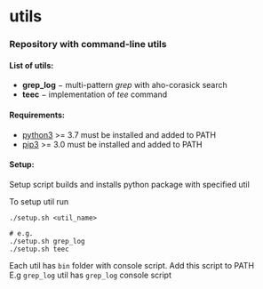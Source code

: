 # utils
### Repository with command-line utils 

#### List of utils:
* **grep_log** &#8722; multi-pattern _grep_ with aho-corasick search
* **teec** &#8722; implementation of _tee_ command 

#### Requirements:
* [python3](https://www.python.org/downloads/) >= 3.7 must be installed and added to PATH
* [pip3](https://pip.pypa.io/en/stable/installing/) >= 3.0 must be installed and added to PATH

#### Setup:
Setup script builds and installs python package with specified util
 
To setup util run 
```
./setup.sh <util_name>

# e.g.
./setup.sh grep_log
./setup.sh teec
```

Each util has `bin` folder with console script. Add this script to PATH  
E.g `grep_log` util has `grep_log` console script